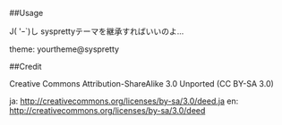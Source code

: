 ##Usage

J( 'ｰ`)し sysprettyテーマを継承すればいいのよ...

theme: yourtheme@syspretty

##Credit

Creative Commons Attribution-ShareAlike 3.0 Unported (CC BY-SA 3.0)

ja: http://creativecommons.org/licenses/by-sa/3.0/deed.ja
en: http://creativecommons.org/licenses/by-sa/3.0/deed
